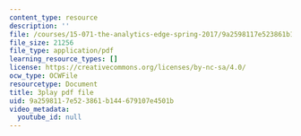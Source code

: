 ```yaml
---
content_type: resource
description: ''
file: /courses/15-071-the-analytics-edge-spring-2017/9a2598117e523861b144679107e4501b_8jpO-p1YvdM.pdf
file_size: 21256
file_type: application/pdf
learning_resource_types: []
license: https://creativecommons.org/licenses/by-nc-sa/4.0/
ocw_type: OCWFile
resourcetype: Document
title: 3play pdf file
uid: 9a259811-7e52-3861-b144-679107e4501b
video_metadata:
  youtube_id: null
---
```

